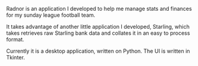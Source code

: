 Radnor is an application I developed to help me manage stats and finances for my sunday league football team.

It takes advantage of another little application I developed, Starling, which takes retrieves raw Starling bank data and collates it in an easy to process format.

Currently it is a desktop application, written on Python. The UI is written in Tkinter. 
